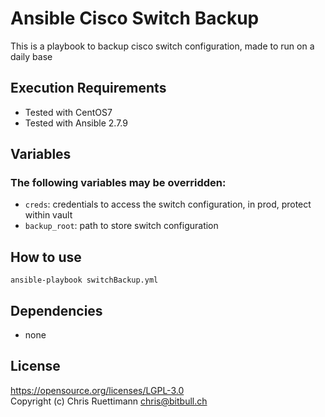 # Ansible Cisco Switch Backup
This is a playbook to backup cisco switch configuration, made to run on a daily base

## Execution Requirements
- Tested with CentOS7
- Tested with Ansible 2.7.9

## Variables

### The following variables may be overridden:
* `creds`: credentials to access the switch configuration, in prod, protect within vault
* `backup_root`: path to store switch configuration

## How to use
`ansible-playbook switchBackup.yml`

## Dependencies
* none

## License
https://opensource.org/licenses/LGPL-3.0    
Copyright (c) Chris Ruettimann <chris@bitbull.ch>  

